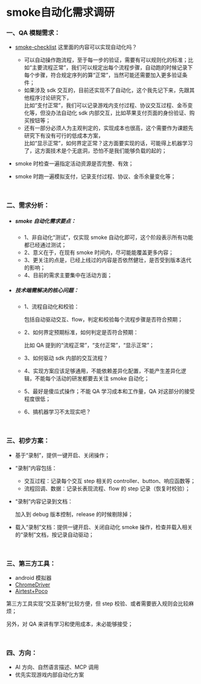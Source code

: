 # smoke自动化需求调研

### 一、QA 模糊需求：

- [smoke-checklist](https://docs.google.com/spreadsheets/d/1MzNAs_jDHqHveQ78jvX7VSCx7lsg6C17FDzZF9AHASs/edit?pli=1&gid=225461456#gid=225461456) 这里面的内容可以实现自动化吗？

  - 可以自动操作跑流程，至于每一步的验证，需要有可以规则化的标准；比如“主要流程正常”，我们可以规定出每个流程步骤，自动跑的时候记录下每个步骤，符合规定序列的算“正常”，当然可能还需要加入更多验证条件；
  - 如果涉及 sdk 交互的，目前还实现不了自动化，这个我先记下来，先跟其他程序讨论研究下，  
    比如“支付正常”，我们可以记录游戏内支付过程、协议交互过程、金币变化等，但没办法自动化 sdk 内部交互，比如苹果支付页面的身份验证、购买按钮等；
  - 还有一部分必须人为主观判定的，实现成本也很高，这个需要作为课题先研究下有没有可行的低成本方案，  
    比如“显示正常”，如何界定正常？这方面要实现的话，可能得上机器学习了，这方面技术是个无底洞，恐怕不是我们能够负载的起的；

- smoke 时检查一遍指定活动资源是否完整、有效；

- smoke 时跑一遍模拟支付，记录支付过程、协议、金币余量变化等；

‍

### 二、需求分析：

- ##### smoke 自动化需求要点：

  - 1、非自动化“测试”，仅实现 smoke 自动化即可，这个阶段表示所有功能都已经通过测试；
  - 2、意义在于，在现有 smoke 时间内，尽可能能覆盖更多内容；
  - 3、更关注的点是，已经上线过的内容是否依然健壮，是否受到版本迭代的影响；
  - 4、目前的需求主要集中在活动方面；

- ##### 技术端需解决的核心问题：

  - 1、流程自动化和校验：

    包括自动驱动交互、flow，判定和校验每个流程步骤是否符合预期；
  - 2、如何界定预期标准，如何判定是否符合预期：

    比如 QA 提到的“流程正常”，“支付正常”，“显示正常”；
  - 3、如何驱动 sdk 内部的交互流程？
  - 4、实现方案应该足够通用，不能依赖差异化配置，不能产生差异化逻辑，不能每个活动的研发都要去关注 smoke 自动化；
  - 5、最好是傻瓜式操作；不能 QA 学习成本和工作量，QA 对这部分的接受程度很低；
  - 6、搞机器学习不太现实吧？

‍

### 三、初步方案：

- 基于“录制”，提供一键开启、关闭操作；
- “录制”内容包括：

  - 交互过程：记录每个交互 step 相关的 controller、button、响应函数等；
  - 流程回调、数据：记录长表现流程、flow 的 step 记录（恢复时校验）；
- “录制”内容记录到文档：

  加入到 debug 版本控制，release 的时候剔除掉；
- 载入“录制”文档：提供一键开启、关闭自动化 smoke 操作，检查并载入相关的“录制”文档，按记录自动驱动；

‍

### 三、第三方工具：

- android 模拟器
- [ChromeDriver](https://developer.chrome.com/docs/chromedriver?hl=zh-cn)
- [Airtest+Poco](https://airtest.doc.io.netease.com/tutorial/1_quick_start_guide/)

第三方工具实现“交互录制”比较方便，但 step 校验、或者需要嵌入规则会比较麻烦；

另外，对 QA 来讲有学习和使用成本，未必能够接受；

‍

### 四、方向：

- AI 方向、自然语言描述、MCP 调用
- 优先实现游戏内部自动化方案

‍
